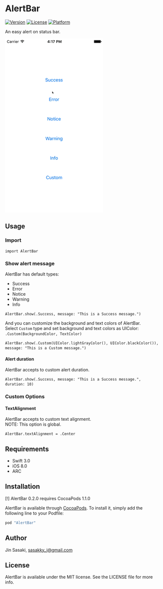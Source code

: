 # AlertBar

[![Version](https://img.shields.io/cocoapods/v/AlertBar.svg?style=flat)](http://cocoapods.org/pods/AlertBar)
[![License](https://img.shields.io/cocoapods/l/AlertBar.svg?style=flat)](http://cocoapods.org/pods/AlertBar)
[![Platform](https://img.shields.io/cocoapods/p/AlertBar.svg?style=flat)](http://cocoapods.org/pods/AlertBar)

An easy alert on status bar.

![demo](./etc/demo.gif)

## Usage
### Import
```
import AlertBar
```

### Show alert message
AlertBar has default types:
- Success
- Error
- Notice
- Warning
- Info

```
AlertBar.show(.Success, message: "This is a Success message.")
```

And you can customize the background and text colors of AlertBar.  
Select `Custom` type and set background and text colors as UIColor:  `.Custom(BackgroundColor, TextColor)`

```
AlertBar.show(.Custom(UIColor.lightGrayColor(), UIColor.blackColor()), message: "This is a Custom message.")
```

#### Alert duration
AlertBar accepts to custom alert duration.
```
AlertBar.show(.Success, message: "This is a Success message.", duration: 10)
```

### Custom Options
#### TextAlignment
AlertBar accepts to custom text alignment.  
NOTE: This option is global.
```
AlertBar.textAlignment = .Center
```

## Requirements

- Swift 3.0
- iOS 8.0
- ARC

## Installation
[!] AlertBar 0.2.0 requires CocoaPods 1.1.0

AlertBar is available through [CocoaPods](http://cocoapods.org). To install
it, simply add the following line to your Podfile:

```ruby
pod "AlertBar"
```

## Author

Jin Sasaki, sasakky_j@gmail.com

## License

AlertBar is available under the MIT license. See the LICENSE file for more info.
